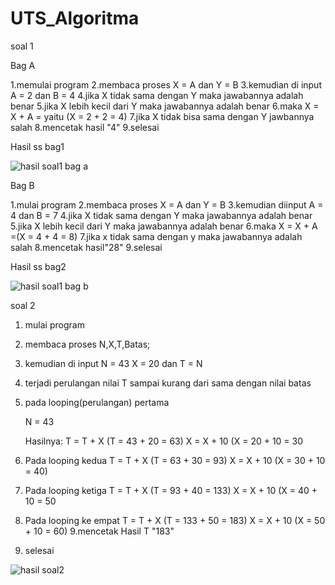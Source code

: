 # UTS_Algoritma

soal 1

Bag A 


1.memulai program 
2.membaca proses X = A dan Y = B
3.kemudian di input A = 2 dan B = 4
4.jika X tidak sama dengan Y maka jawabannya adalah benar
5.jika X lebih kecil dari Y maka jawabannya adalah benar
6.maka X = X + A = yaitu (X = 2 + 2 = 4)
7.jika X tidak bisa sama dengan Y jawbannya salah
8.mencetak hasil "4"
9.selesai

Hasil ss bag1

![hasil soal1 bag a](https://user-images.githubusercontent.com/44091204/47949077-9345f700-df6f-11e8-8123-83fd8a461e63.jpg)



Bag B


1.mulai program
2.membaca proses X = A dan Y = B
3.kemudian diinput A = 4 dan B = 7
4.jika X tidak sama dengan Y maka jawabannya adalah benar
5.jika X lebih kecil dari Y maka jawabannya adalah benar
6.maka X = X + A =(X = 4 + 4 = 8)
7.jika x tidak sama dengan y maka jawabannya adalah salah
8.mencetak hasil"28"
9.selesai

Hasil ss bag2

![hasil soal1 bag b](https://user-images.githubusercontent.com/44091204/47949125-36970c00-df70-11e8-805c-08d3b5338381.jpg)


soal 2


1. mulai program
2. membaca proses N,X,T,Batas;
3. kemudian di input N = 43 X = 20 dan T = N
4. terjadi perulangan nilai T sampai kurang dari sama dengan nilai batas
5. pada looping(perulangan) pertama
  
   N = 43

   Hasilnya:
   T = T + X (T = 43 + 20 = 63)
   X = X + 10 (X = 20 + 10	= 30
6. Pada looping kedua
   T = T + X (T = 63 + 30	= 93)
   X = X + 10 (X = 30 + 10	= 40)
7. Pada looping ketiga
   T = T + X (T = 93 + 40	= 133)
   X = X + 10 (X = 40 + 10	= 50
8. Pada looping ke empat
   T = T + X (T = 133 + 50	= 183)
   X = X + 10 (X = 50 + 10	= 60)
9.mencetak Hasil T "183"
10. selesai

 
![hasil soal2](https://user-images.githubusercontent.com/44091204/47949233-03ee1300-df72-11e8-82ba-b75fbd9a4301.jpg)
